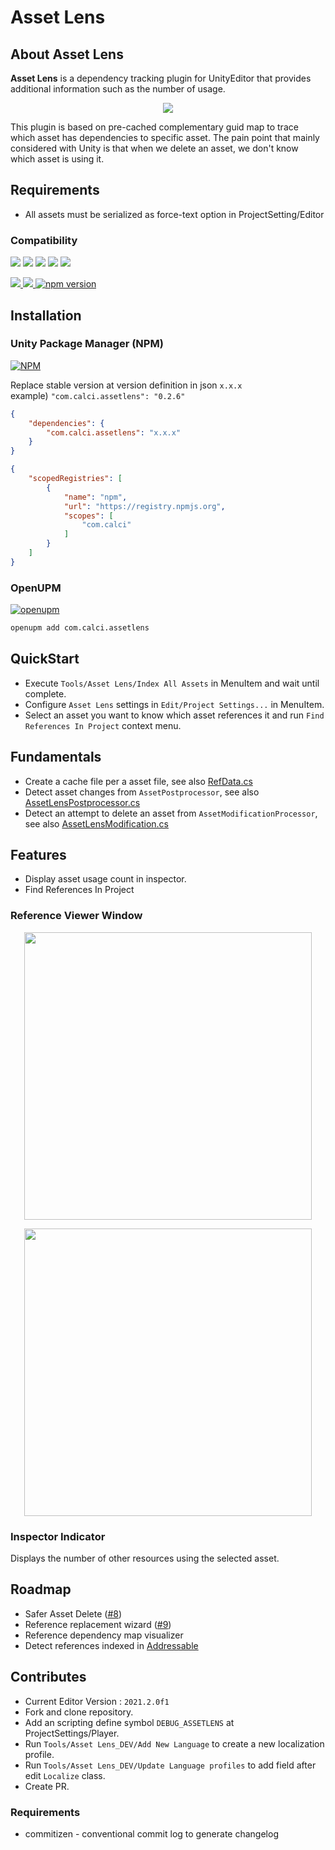 # Asset Lens

## About **Asset Lens**
**Asset Lens** is a dependency tracking plugin for UnityEditor that provides additional information such as the number of usage.

[<p align="center"><img src="https://discordapp.com/api/guilds/889046470655893574/widget.png?style=banner2"></p>](https://discord.gg/h9WPFRNFBY)

This plugin is based on pre-cached complementary guid map to trace which asset has dependencies to specific asset. 
The pain point that mainly considered with Unity is that when we delete an asset, we don't know which asset is using it. 

## Requirements
- All assets must be serialized as force-text option in ProjectSetting/Editor

### Compatibility
  
  
<a href="unityhub://2019.4.32f1/"><img src="https://img.shields.io/badge/unity-2019.4f_LTS-blue.svg?logo=unity"/></a>
<a href="unityhub://2020.3.21f1/"><img src="https://img.shields.io/badge/unity-2020.3f_LTS-blue.svg?logo=unity"/></a>
<a href="unityhub://2021.1.27f1/"><img src="https://img.shields.io/badge/unity-2021.1f_LTS-blue.svg?logo=unity"/></a>
<a href="unityhub://2021.2.0f1/"><img src="https://img.shields.io/badge/unity-2021.2f-brightgreen.svg?logo=unity"/></a>
<a href="unityhub://2022.1.0a13/"><img src="https://img.shields.io/badge/unity-2022.1 alpha-red.svg?logo=unity"/></a>

<a href="https://codecov.io/gh/seonghwan-dev/AssetLens">
<img src="https://codecov.io/gh/seonghwan-dev/AssetLens/branch/main/graph/badge.svg?token=7ODSTUTX1G"/>
</a>
<a href="https://openupm.com/packages/com.calci.assetlens/">
<img src="https://img.shields.io/npm/v/com.calci.assetlens?label=openupm&registry_uri=https://package.openupm.com"/>
</a>
<a href="https://badge.fury.io/js/com.calci.assetlens">
<img src="https://badge.fury.io/js/com.calci.assetlens.svg" alt="npm version"/>
</a>

## Installation
### Unity Package Manager (NPM)
[![NPM](https://nodei.co/npm/com.calci.assetlens.png?compact=true)](https://npmjs.org/package/com.calci.assetlens)

Replace stable version at version definition in json `x.x.x`  
example) `"com.calci.assetlens": "0.2.6"`  
```json
{
    "dependencies": {
        "com.calci.assetlens": "x.x.x"
    }
}
```

```json
{
    "scopedRegistries": [
        {
            "name": "npm",
            "url": "https://registry.npmjs.org",
            "scopes": [
                "com.calci"
            ]
        }
    ]
}
```

### OpenUPM
[![openupm](https://img.shields.io/npm/v/com.calci.assetlens?label=openupm&registry_uri=https://package.openupm.com)](https://openupm.com/packages/com.calci.assetlens/)
```bash
openupm add com.calci.assetlens
```

## QuickStart
- Execute `Tools/Asset Lens/Index All Assets` in MenuItem and wait until complete.  
- Configure `Asset Lens` settings in `Edit/Project Settings...` in MenuItem.
- Select an asset you want to know which asset references it and run `Find References In Project` context menu.

## Fundamentals
- Create a cache file per a asset file, see also [RefData.cs](Packages/com.calci.assetlens/Editor/Reference/Model/RefData.cs)
- Detect asset changes from `AssetPostprocessor`, see also [AssetLensPostprocessor.cs](Packages/com.calci.assetlens/Editor/Reference/Callback/ReferencePostprocessor.cs)
- Detect an attempt to delete an asset from `AssetModificationProcessor`, see also [AssetLensModification.cs](Packages/com.calci.assetlens/Editor/Reference/Callback/ReferenceModification.cs)

## Features
- Display asset usage count in inspector.
- Find References In Project

### Reference Viewer Window
<p align="center">
<img src="https://user-images.githubusercontent.com/79823287/134523257-28173dc7-4fd5-406e-8ac9-56b148debedb.png" width="460">
</p>
<p align="center">
<img src="https://user-images.githubusercontent.com/79823287/134523437-166bf30b-ccdd-42ea-90ae-3084e0f013f6.png" width="460">
</p>

### Inspector Indicator
Displays the number of other resources using the selected asset.

## Roadmap
- Safer Asset Delete ([#8](/../../issues/8))  
- Reference replacement wizard ([#9](/../../issues/9))  
- Reference dependency map visualizer  
- Detect references indexed in [Addressable](https://docs.unity3d.com/Packages/com.unity.addressables@1.19/manual/index.html)  

## Contributes
- Current Editor Version : `2021.2.0f1`  
- Fork and clone repository.
- Add an scripting define symbol `DEBUG_ASSETLENS` at ProjectSettings/Player.
- Run `Tools/Asset Lens_DEV/Add New Language` to create a new localization profile.
- Run `Tools/Asset Lens_DEV/Update Language profiles` to add field after edit `Localize` class.
- Create PR.

### Requirements
- commitizen - conventional commit log to generate changelog
